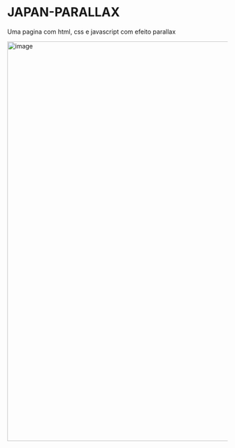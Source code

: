 # JAPAN-PARALLAX
Uma pagina com html, css e javascript com efeito parallax




<img width="1919" height="912" alt="image" src="https://github.com/user-attachments/assets/18095e6a-4f18-466d-b195-e59d35efd108" />

